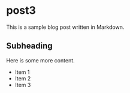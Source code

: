 # post3

This is a sample blog post written in Markdown.

## Subheading

Here is some more content.

- Item 1
- Item 2
- Item 3
